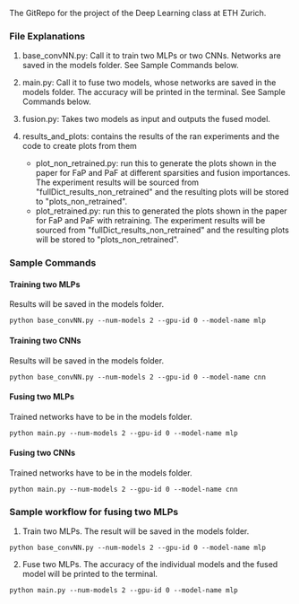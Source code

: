 The GitRepo for the project of the Deep Learning class at ETH Zurich.

### File Explanations

1. base_convNN.py: Call it to train two MLPs or two CNNs. Networks are saved in the models folder. See Sample Commands below.
2. main.py: Call it to fuse two models, whose networks are saved in the models folder. The accuracy will be printed in the terminal. See Sample Commands below.
3. fusion.py: Takes two models as input and outputs the fused model.

4. results_and_plots: contains the results of the ran experiments and the code to create plots from them
    - plot_non_retrained.py: run this to generate the plots shown in the paper for FaP and PaF at different sparsities and fusion importances. The experiment results will be sourced from "fullDict_results_non_retrained" and the resulting plots will be stored to "plots_non_retrained".
    - plot_retrained.py: run this to generated the plots shown in the paper for FaP and PaF with retraining. The experiment results will be sourced from "fullDict_results_non_retrained" and the resulting plots will be stored to "plots_non_retrained".
    
### Sample Commands

#### Training two MLPs
Results will be saved in the models folder.
```
python base_convNN.py --num-models 2 --gpu-id 0 --model-name mlp
```

#### Training two CNNs
Results will be saved in the models folder.
```
python base_convNN.py --num-models 2 --gpu-id 0 --model-name cnn
```

#### Fusing two MLPs
Trained networks have to be in the models folder.
```
python main.py --num-models 2 --gpu-id 0 --model-name mlp
```

#### Fusing two CNNs
Trained networks have to be in the models folder.
```
python main.py --num-models 2 --gpu-id 0 --model-name cnn
```

### Sample workflow for fusing two MLPs
1. Train two MLPs. The result will be saved in the models folder.
```
python base_convNN.py --num-models 2 --gpu-id 0 --model-name mlp
```

2. Fuse two MLPs. The accuracy of the individual models and the fused model will be printed to the terminal.
```
python main.py --num-models 2 --gpu-id 0 --model-name mlp
```
